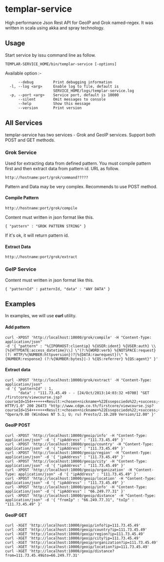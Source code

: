 # templar-service
High performance Json Rest API for GeoIP and Grok named-regex.
It was written in scala using akka and spray technology.

## Usage
Start service by issu command line as follow.

    TEMPLAR-SERVICE_HOME/bin/templar-service [-options]

Available option :-

          --debug         Print debugging information
      -l, --log <arg>     Enable log to file, default is
                          SERVICE_HOME/logs/templar-service.log
      -p, --port <arg>    Service port, default is 10000
          --silent        Omit messages to console
          --help          Show this message
          --version       Print version

## All Services
templar-service has two services - Grok and GeoIP services.
Support both POST and GET methods.

### Grok Service
Used for extracting data from defined pattern. You must compile pattern first and then
extract data from pattern id. URL as follow.

    http://hostname:port/grok/command?????

Pattern and Data may be very complex. Recommends to use POST method.

#### Compile Pattern

    http://hostname:port/grok/compile
   
Content must written in json format like this.

    { "pattern" : "GROK PATTERN STRING" }
     
If it's ok, it will return pattern id.

#### Extract Data

    http://hostname:port/grok/extract

### GeIP Service

Content must written in json format like this.

    { "patternId" : patternId, "data" : "ANY DATA" }
    
## Examples
In examples, we will use **curl** utility.

#### Add pattern

    curl -XPOST 'http://localhost:10000/grok/compile' -H "Content-Type: application/json" 
    -d '{ "pattern" : "%{IPORHOST:clientip} %{USER:ident} %{USER:auth} \\[%{HTTPDATE:access_datetime}\\] \"(?:%{WORD:verb} %{NOTSPACE:request}(?: HTTP/%{NUMBER:httpversion})?|%{DATA:rawrequest})\" %{NUMBER:response} (?:%{NUMBER:bytes}|-) %{QS:referrer} %{QS:agent}" }'

#### Extract data
    
    curl -XPOST 'http://localhost:10000/grok/extract' -H "Content-Type: application/json" 
    -d '{ "patternId" : 1,
          "data" : "111.73.45.49 - - [24/Oct/2013:14:03:32 +0700] "GET /firstcore/viewcourse.jsp?courseId=154+++++++Result:+chosen+nickname+%22Essepsciedo%22;+success;+Result:+chosen+nickname+%22tisteteEbra%22;+success; HTTP/1.0" 200 26473 "http://www.cdgm.co.th/firstcore/viewcourse.jsp?courseId=154+++++++Result:+chosen+nickname+%22Essepsciedo%22;+success;+Result:+chosen+nickname+%22tisteteEbra%22;+success;" "Opera/9.80 (Windows NT 5.1; U; ru) Presto/2.10.289 Version/12.00" }'

#### GeoIP POST

    curl -XPOST 'http://localhost:10000/geoip/info' -H "Content-Type: application/json" -d '{ "ipAddress" : "111.73.45.49" }'
    curl -XPOST 'http://localhost:10000/geoip/country' -H "Content-Type: application/json" -d '{ "ipAddress" : "111.73.45.49" }'
    curl -XPOST 'http://localhost:10000/geoip/region' -H "Content-Type: application/json" -d '{ "ipAddress" : "111.73.45.49" }'
    curl -XPOST 'http://localhost:10000/geoip/city' -H "Content-Type: application/json" -d '{ "ipAddress" : "111.73.45.49" }'
    curl -XPOST 'http://localhost:10000/geoip/organization' -H "Content-Type: application/json" -d '{ "ipAddress" : "111.73.45.49" }'
    curl -XPOST 'http://localhost:10000/geoip/location' -H "Content-Type: application/json" -d '{ "ipAddress" : "111.73.45.49" }'
    curl -XPOST 'http://localhost:10000/geoip/info' -H "Content-Type: application/json" -d '{ "ipAddress" : "66.249.77.31" }'
    curl -XPOST 'http://localhost:10000/geoip/distance' -H "Content-Type: application/json" -d '{ "fromIp" : "66.249.77.31", "toIp" : "111.73.45.49" }'

#### GeoIP GET

    curl -XGET 'http://localhost:10000/geoip/info?ip=111.73.45.49'
    curl -XGET 'http://localhost:10000/geoip/country?ip=111.73.45.49'
    curl -XGET 'http://localhost:10000/geoip/region?ip=111.73.45.49'
    curl -XGET 'http://localhost:10000/geoip/city?ip=111.73.45.49'
    curl -XGET 'http://localhost:10000/geoip/organization?ip=111.73.45.49'
    curl -XGET 'http://localhost:10000/geoip/location?ip=111.73.45.49'
    curl -XGET 'http://localhost:10000/geoip/distance?from=111.73.45.49&to=66.249.77.31'
